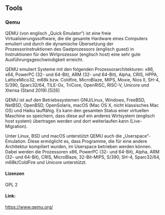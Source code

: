 ﻿## Tools

### Qemu

QEMU (von englisch „Quick Emulator“) ist eine freie Virtualisierungssoftware, die die gesamte Hardware eines Computers emuliert und durch die dynamische Übersetzung der Prozessorinstruktionen des Gastprozessors (englisch guest) in Instruktionen für den Wirtprozessor (englisch host) eine sehr gute Ausführungsgeschwindigkeit erreicht.

QEMU emuliert Systeme mit den folgenden Prozessorarchitekturen: x86, x64, PowerPC (32- und 64-Bit), ARM (32- und 64-Bit), Alpha, CRIS, HPPA, LatticeMico32, m68k bzw. Coldfire, MicroBlaze, MIPS, Moxie, Nios II, SH-4, S/390, Sparc32/64, TILE-Gx, TriCore, OpenRISC, RISC-V, Unicore und Xtensa (Stand 2019).[5][6]

QEMU ist auf den Betriebssystemen GNU/​Linux, Windows, FreeBSD, NetBSD, OpenBSD, OpenSolaris, macOS (Mac OS X, nicht klassisches Mac OS) und Haiku lauffähig. Es kann den gesamten Status einer virtuellen Maschine so speichern, dass diese auf ein anderes Wirtsystem (englisch host system) übertragen werden und dort weiterlaufen kann (Live-Migration).

Unter Linux, BSD und macOS unterstützt QEMU auch die „Userspace“-Emulation. Diese ermöglicht es, dass Programme, die für eine andere Architektur kompiliert wurden, im Userspace betrieben werden können. Dabei werden die Prozessoren x86, PowerPC (32- und 64-Bit), Alpha, ARM (32- und 64-Bit), CRIS, MicroBlaze, 32-Bit-MIPS, S/390, SH-4, Sparc32/64, m68k/ColdFire und Unicore unterstützt.

#### Lizenzen

GPL 2

#### Link:

https://www.qemu.org/
